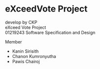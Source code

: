 eXceedVote Project
==========

develop by CKP<br>
eXceed Vote Project<br>
01219243 Software Specification and Design

Member
* Kanin Sirisith
* Chanon Kumronyutha
* Pawis Chairoj
